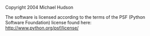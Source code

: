 Copyright 2004 Michael Hudson

The software is licensed according to the terms of the PSF (Python Software Foundation) license found here: http://www.python.org/psf/license/